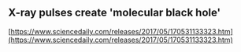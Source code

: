 ## X-ray pulses create 'molecular black hole'
  
  [https://www.sciencedaily.com/releases/2017/05/170531133323.htm](https://www.sciencedaily.com/releases/2017/05/170531133323.htm)